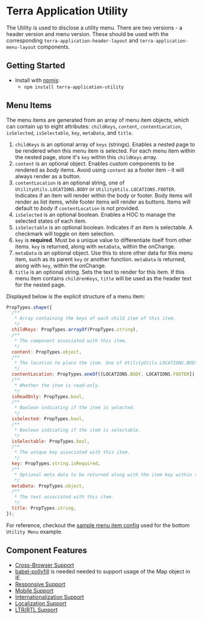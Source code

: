 # Terra Application Utility

The Utility is used to disclose a utility menu. There are two versions - a header version and menu version. These should be used with the corresponding `terra-application-header-layout` and `terra-application-menu-layout` components.

## Getting Started

- Install with [npmjs](https://www.npmjs.com):
  - `npm install terra-application-utility`

## Menu Items
The menu items are generated from an array of menu item objects, which can contain up to eight attributes: `childKeys`, `content`, `contentLocation`, `isSelected`, `isSelectable`, `key`, `metaData`, and `title`.

1. `childKeys` is an optional array of `keys` (strings). Enables a nested page to be rendered when this menu item is selected. For each menu item within the nested page, store it's `key` within this `childKeys` array.
2. `content` is an optional object. Enables custom components to be rendered as *body* items. Avoid using `content` as a footer item - it will always render as a button.
3. `contentLocation` is an optional string, one of `UtilityUtils.LOCATIONS.BODY` or `UtilityUtils.LOCATIONS.FOOTER`. Indicates if an item will render within the body or footer. Body items will render as list items, while footer items will render as buttons. Items will default to *body* if `contentLocation` is not provided.
4. `isSelected` is an optional boolean. Enables a HOC to manage the selected states of each item.
5. `isSelectable` is an optional boolean. Indicates if an item is selectable. A checkmark will toggle on item selection.
6. `key` is **required**. Must be a unique value to differentiate itself from other items. `key` is returned, along with `metaData`, within the onChange.
7. `metaData` is an optional object. Use this to store other data for this menu item, such as its parent `key` or another function. `metaData` is returned, along with `key`, within the onChange.
8. `title` is an optional string. Sets the text to render for this item. If this menu item contains `childrenKeys`, `title` will be used as the header text for the nested page.

Displayed below is the explicit structure of a menu item:

```javascript
PropTypes.shape({
  /**
   * Array containing the keys of each child item of this item.
   */
  childKeys: PropTypes.arrayOf(PropTypes.string),
  /**
   * The component associated with this item.
   */
  content: PropTypes.object,
  /**
   * The location to place the item. One of UtilityUtils.LOCATIONS.BODY, UtilityUtils.LOCATIONS.FOOTER.
   */
  contentLocation: PropTypes.oneOf([LOCATIONS.BODY, LOCATIONS.FOOTER]),
  /**
   * Whether the item is read-only.
   */
  isReadOnly: PropTypes.bool,
  /**
   * Boolean indicating if the item is selected.
   */
  isSelected: PropTypes.bool,
  /**
   * Boolean indicating if the item is selectable.
   */
  isSelectable: PropTypes.bool,
  /**
   * The unique key associated with this item.
   */
  key: PropTypes.string.isRequired,
  /**
   * Optional meta data to be returned along with the item key within the onChange.
   */
  metaData: PropTypes.object,
  /**
   * The text associated with this item.
   */
  title: PropTypes.string,
});
```
For reference, checkout the [sample menu item config](https://github.com/cerner/terra-framework/blob/master/packages/terra-application-utility/src/terra-dev-site/doc/common/MockConfig.js) used for the bottom `Utility Menu` example.

## Component Features

 * [Cross-Browser Support](https://github.com/cerner/terra-ui/blob/master/src/terra-dev-site/contributing/ComponentStandards.e.contributing.md#cross-browser-support)
  * [babel-pollyfill](https://babeljs.io/docs/usage/polyfill) is needed needed to support usage of the Map object in IE.
 * [Responsive Support](https://github.com/cerner/terra-ui/blob/master/src/terra-dev-site/contributing/ComponentStandards.e.contributing.md#responsive-support)
 * [Mobile Support](https://github.com/cerner/terra-ui/blob/master/src/terra-dev-site/contributing/ComponentStandards.e.contributing.md#mobile-support)
 * [Internationalization Support](https://github.com/cerner/terra-ui/blob/master/src/terra-dev-site/contributing/ComponentStandards.e.contributing.md#internationalization-i18n-support)
 * [Localization Support](https://github.com/cerner/terra-ui/blob/master/src/terra-dev-site/contributing/ComponentStandards.e.contributing.md#internationalization-i18n-support)
 * [LTR/RTL Support](https://github.com/cerner/terra-ui/blob/master/src/terra-dev-site/contributing/ComponentStandards.e.contributing.md#ltr--rtl-support)
